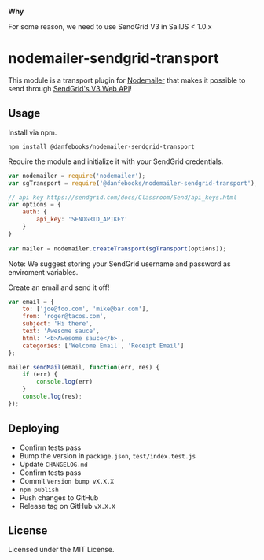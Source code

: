 **Why**

For some reason, we need to use SendGrid V3 in SailJS &lt; 1.0.x

# nodemailer-sendgrid-transport

This module is a transport plugin for [Nodemailer](https://github.com/andris9/Nodemailer) that makes it possible to send through [SendGrid's V3 Web API](https://sendgrid.com/docs/api-reference/)!

## Usage
Install via npm.

	npm install @danfebooks/nodemailer-sendgrid-transport

Require the module and initialize it with your SendGrid credentials.

```javascript
var nodemailer = require('nodemailer');
var sgTransport = require('@danfebooks/nodemailer-sendgrid-transport');

// api key https://sendgrid.com/docs/Classroom/Send/api_keys.html
var options = {
	auth: {
		api_key: 'SENDGRID_APIKEY'
	}
}
	
var mailer = nodemailer.createTransport(sgTransport(options));
```

Note: We suggest storing your SendGrid username and password as enviroment variables.

Create an email and send it off!

```javascript
var email = {
	to: ['joe@foo.com', 'mike@bar.com'],
	from: 'roger@tacos.com',
	subject: 'Hi there',
	text: 'Awesome sauce',
	html: '<b>Awesome sauce</b>',
	categories: ['Welcome Email', 'Receipt Email']
};

mailer.sendMail(email, function(err, res) {
	if (err) { 
		console.log(err) 
	}
	console.log(res);
});
```

## Deploying

* Confirm tests pass
* Bump the version in `package.json`, `test/index.test.js`
* Update `CHANGELOG.md`
* Confirm tests pass
* Commit `Version bump vX.X.X`
* `npm publish`
* Push changes to GitHub
* Release tag on GitHub `vX.X.X`

## License
Licensed under the MIT License.
